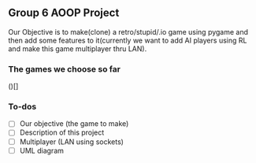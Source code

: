 ## Group 6 AOOP Project
Our Objective is to make(clone) a retro/stupid/.io game using pygame and then add some features to it(currently we want to add AI players using RL and make this game multiplayer thru LAN).

### The games we choose so far 
()[]
### To-dos
- [ ] Our objective (the game to make)
- [ ] Description of this project
- [ ] Multiplayer (LAN using sockets)
- [ ] UML diagram
